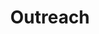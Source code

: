 ---
layout: page
title: Outreach
description: 'Past community programs and resources'
nav-menu: true
image: "img/misc/breadboard.jpg"
weight: 5
---